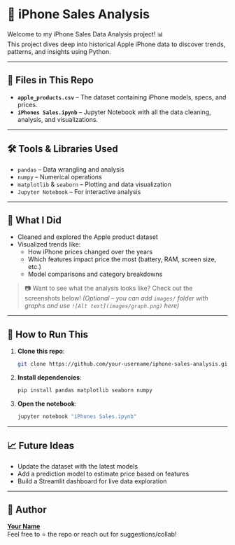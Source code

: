 
# 🍏 iPhone Sales Analysis

Welcome to my iPhone Sales Data Analysis project! 📊  
This project dives deep into historical Apple iPhone data to discover trends, patterns, and insights using Python.

---

## 📁 Files in This Repo

- **`apple_products.csv`** – The dataset containing iPhone models, specs, and prices.
- **`iPhones Sales.ipynb`** – Jupyter Notebook with all the data cleaning, analysis, and visualizations.

---

## 🛠️ Tools & Libraries Used

- `pandas` – Data wrangling and analysis  
- `numpy` – Numerical operations  
- `matplotlib` & `seaborn` – Plotting and data visualization  
- `Jupyter Notebook` – For interactive analysis

---

## 📌 What I Did

- Cleaned and explored the Apple product dataset
- Visualized trends like:
  - How iPhone prices changed over the years
  - Which features impact price the most (battery, RAM, screen size, etc.)
  - Model comparisons and category breakdowns

> 📷 Want to see what the analysis looks like? Check out the screenshots below! *(Optional – you can add `images/` folder with graphs and use `![Alt text](images/graph.png)` here)*

---

## 🚀 How to Run This

1. **Clone this repo**:
   ```bash
   git clone https://github.com/your-username/iphone-sales-analysis.git
   ```

2. **Install dependencies**:
   ```bash
   pip install pandas matplotlib seaborn numpy
   ```

3. **Open the notebook**:
   ```bash
   jupyter notebook "iPhones Sales.ipynb"
   ```

---

## 📈 Future Ideas

- Update the dataset with the latest models
- Add a prediction model to estimate price based on features
- Build a Streamlit dashboard for live data exploration

---

## 👤 Author

**[Your Name](https://github.com/your-username)**  
Feel free to ⭐ the repo or reach out for suggestions/collab!
